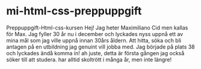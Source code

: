 # mi-html-css-preppuppgift
Preppuppgift-Html-css-kursen
Hej! Jag heter Maximiliano Cid men kallas för Max.
Jag fyller 30 år nu i december och lyckades nyss uppnå ett av mina mål som jag ville uppnå innan 30års åldern. Att hitta, söka och bli antagen på en utbildning jag genuint vill jobba med. Jag började på plats 38 och lyckades ändå komma in! ah juste, detta är första gången jag också söker till att studera. har alltid skoltrött i många år, men inte längre!
